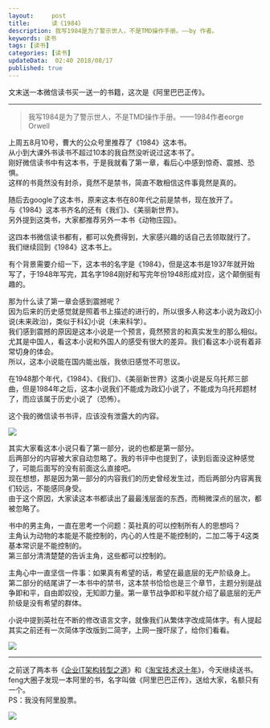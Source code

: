```yaml
---   
layout:     post  
title:      读《1984》
description: 我写1984是为了警示世人，不是TMD操作手册。——by 作者。      
keywords: 读书 
tags: [读书]  
categories: [读书]  
updateData:  02:40 2018/08/17   
published: true   
---  
```



文末送一本微信读书买一送一的书籍，这次是《阿里巴巴正传》。  

----


> 我写1984是为了警示世人，不是TMD操作手册。——1984作者eorge Orwell  


上周五8月10号，曹大的公众号里推荐了《1984》这本书。  
从小到大课外书读书不超过10本的我自然没听说过这本书了。  
刚好微信读书中有这本书，于是我就看了第一章，看后心中感到惊奇、震撼、恐惧。  
这样的书竟然没有封杀，竟然不是禁书，简直不敢相信这件事竟然是真的。    


随后去google了这本书，原来这本书在80年代之前是禁书，现在放开了。  
与《1984》这本书齐名的还有《我们》、《美丽新世界》。    
另外提到这类书，大家都推荐另外一本书《动物庄园》。  


这四本书微信读书都有，都可以免费得到，大家感兴趣的话自己去领取就行了。   
我们继续回到《1984》这本书上。   


有个背景需要介绍一下，这本书的名字是《1984》，但是这本书是1937年就开始写了，于1948年写完，其名字1984刚好和写完年份1948形成对应，这个颠倒挺有趣的。  


那为什么读了第一章会感到震撼呢？    
因为后来的历史感觉就是照着书上描述的进行的，所以很多人称这本小说为政幻小说(未来政治)，类似于科幻小说（未来科学）。  
我们感到震撼的原因是这本小说是一个预言，竟然预言的和真实发生的那么相似。  
尤其是中国人，看这本小说和外国人的感受有很大的差异。我们看这本小说有着非常切身的体会。  
所以，这本小说能在国内能出版，我依旧感觉不可思议。  


在1948那个年代，《1984》、《我们》、《美丽新世界》这类小说是反乌托邦三部曲，但是1984年之后，这本小说我们不能成为政幻小说了，不能成为乌托邦题材了，而应该属于历史小说了（恐怖）。    


这个我的微信读书书评，应该没有泄露大的内容。  


![](https://res2018.tiankonguse.com/images/2018/08/20180817012559.jpg) 


其实大家看这本小说只看了第一部分，说的也都是第一部分。  
后两部分的内容被大家自动忽略了。我的书评中也提到了，读到后面没这种感觉了，可能后面写的没有前面这么直接吧。  
现在想想，那是因为第一部分的内容我们的历史曾经发生过，而后两部分内容离我们较远，不能感同身受。  
由于这个原因，大家读这本书都读出了最最浅层面的东西，而稍微深点的层次，都被忽略了。  


书中的男主角，一直在思考一个问题：英社真的可以控制所有人的思想吗？  
主角认为动物的本能是不能控制的，内心的人性是不能控制的，二加二等于4这类基本常识是不能控制的。  
第三部分清清楚楚的告诉主角，这些都可以控制的。  


主角心中一直坚信一件事：如果真有希望的话，希望在最底层的无产阶级身上。  
第二部分的结尾讲了一本书中的禁书，这本禁书恰恰也是三个章节，主题分别是战争即和平，自由即奴役，无知即力量。第一章节战争即和平就介绍了最底层的无产阶级是没有希望的群体。  


小说中提到英社在不断的修改语言文字，就像我们从繁体字改成简体字。有人提起其实之前还有一次简体字改版到二简字，上网一搜吓尿了，给你们看看。  


![](https://res2018.tiankonguse.com/images/2018/08/1502331746971222.jpeg) 


--------------------------------------------------------------------------------

之前送了两本书《[企业IT架构转型之道](https://mp.weixin.qq.com/s/-NywdtXZjoQscyPf2J_UEw)》和《[淘宝技术这十年](https://mp.weixin.qq.com/s/dFzDtZS0JN6hhpc1DF-e_g)》，今天继续送书。  
feng大圈子发现一本阿里的书，名字叫做《阿里巴巴正传》，送给大家，名额只有一个。  
PS：我没有阿里股票。  


![](https://res2018.tiankonguse.com/images/2018/08/20180817021403.jpg) 

